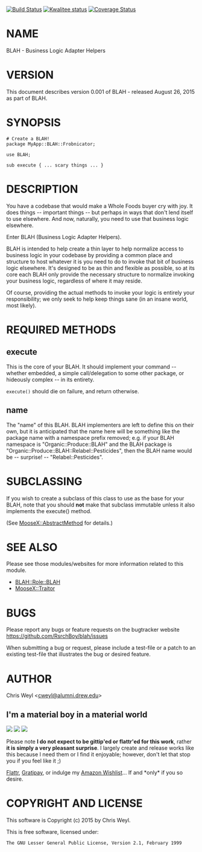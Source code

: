 [![Build Status](https://travis-ci.org/RsrchBoy/blah.svg?branch=master)](https://travis-ci.org/RsrchBoy/blah)
[![Kwalitee status](http://cpants.cpanauthors.org/dist/BLAH.png)](http://cpants.charsbar.org/dist/overview/BLAH)
[![Coverage Status](https://coveralls.io/repos/RsrchBoy/blah/badge.png?branch=master)](https://coveralls.io/r/RsrchBoy/blah?branch=master)

# NAME

BLAH - Business Logic Adapter Helpers

# VERSION

This document describes version 0.001 of BLAH - released August 26, 2015 as part of BLAH.

# SYNOPSIS

    # Create a BLAH!
    package MyApp::BLAH::Frobnicator;

    use BLAH;

    sub execute { ... scary things ... }

# DESCRIPTION

You have a codebase that would make a Whole Foods buyer cry with joy.  It does
things -- important things -- but perhaps in ways that don't lend itself to
use elsewhere.  And now, naturally, you need to use that business logic
elsewhere.

Enter BLAH (Business Logic Adapter Helpers).

BLAH is intended to help create a thin layer to help normalize access to
business logic in your codebase by providing a common place and structure to
host whatever it is you need to do to invoke that bit of business logic
elsewhere.  It's designed to be as thin and flexible as possible, so at its
core each BLAH only provide the necessary structure to normalize invoking your
business logic, regardless of where it may reside.

Of course, providing the actual methods to invoke your logic is entirely your
responsibility; we only seek to help keep things sane (in an insane world,
most likely).

# REQUIRED METHODS

## execute

This is the core of your BLAH.  It should implement your command -- whether
embedded, a simple call/delegation to some other package, or hideously
complex -- in its entirety.

`execute()` should die on failure, and return otherwise.

## name

The "name" of this BLAH.  BLAH implementers are left to define this on their own,
but it is anticipated that the name here will be something like the package name with
a namespace prefix removed; e.g. if your BLAH namespace is "Organic::Produce::BLAH"
and the BLAH package is "Organic::Produce::BLAH::Relabel::Pesticides", then the BLAH name would be
\-- surprise! -- "Relabel::Pesticides".

# SUBCLASSING

If you wish to create a subclass of this class to use as the base for your BLAH, note
that you should **not** make that subclass immutable unless it also implements
the execute() method.

(See [MooseX::AbstractMethod](https://metacpan.org/pod/MooseX::AbstractMethod) for details.)

# SEE ALSO

Please see those modules/websites for more information related to this module.

- [BLAH::Role::BLAH](https://metacpan.org/pod/BLAH::Role::BLAH)
- [MooseX::Traitor](https://metacpan.org/pod/MooseX::Traitor)

# BUGS

Please report any bugs or feature requests on the bugtracker website
https://github.com/RsrchBoy/blah/issues

When submitting a bug or request, please include a test-file or a
patch to an existing test-file that illustrates the bug or desired
feature.

# AUTHOR

Chris Weyl &lt;cweyl@alumni.drew.edu>

## I'm a material boy in a material world

<div>
    <a href="https://gratipay.com/RsrchBoy/"><img src="http://img.shields.io/gratipay/RsrchBoy.svg" /></a>
    <a href="http://bit.ly/rsrchboys-wishlist"><img src="http://wps.io/wp-content/uploads/2014/05/amazon_wishlist.resized.png" /></a>
    <a href="https://flattr.com/submit/auto?user_id=RsrchBoy&url=https%3A%2F%2Fgithub.com%2FRsrchBoy%2Fblah&title=RsrchBoy's%20CPAN%20BLAH&tags=%22RsrchBoy's%20BLAH%20in%20the%20CPAN%22"><img src="http://api.flattr.com/button/flattr-badge-large.png" /></a>
</div>

Please note **I do not expect to be gittip'ed or flattr'ed for this work**,
rather **it is simply a very pleasant surprise**. I largely create and release
works like this because I need them or I find it enjoyable; however, don't let
that stop you if you feel like it ;)

[Flattr](https://flattr.com/submit/auto?user_id=RsrchBoy&url=https%3A%2F%2Fgithub.com%2FRsrchBoy%2Fblah&title=RsrchBoy&#x27;s%20CPAN%20BLAH&tags=%22RsrchBoy&#x27;s%20BLAH%20in%20the%20CPAN%22),
[Gratipay](https://gratipay.com/RsrchBoy/), or indulge my
[Amazon Wishlist](http://bit.ly/rsrchboys-wishlist)...  If and \*only\* if you so desire.

# COPYRIGHT AND LICENSE

This software is Copyright (c) 2015 by Chris Weyl.

This is free software, licensed under:

    The GNU Lesser General Public License, Version 2.1, February 1999
